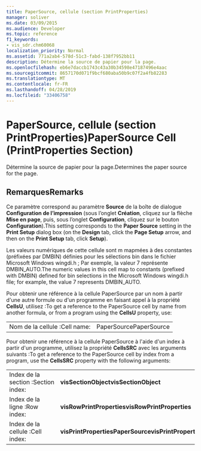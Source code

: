```yaml
---
title: PaperSource, cellule (section PrintProperties)
manager: soliver
ms.date: 03/09/2015
ms.audience: Developer
ms.topic: reference
f1_keywords:
- vis_sdr.chm60068
localization_priority: Normal
ms.assetid: 771a2ab4-578d-51c3-fabd-138f7952bb11
description: Détermine la source de papier pour la page.
ms.openlocfilehash: eb6e7daccb1743c43a30b34598e47187496e4aac
ms.sourcegitcommit: 8657170d071f9bcf680aba50b9c07f2a4fb82283
ms.translationtype: MT
ms.contentlocale: fr-FR
ms.lasthandoff: 04/28/2019
ms.locfileid: "33406758"
---
```

# <a name="papersource-cell-printproperties-section"></a><span data-ttu-id="fb62b-103">PaperSource, cellule (section PrintProperties)</span><span class="sxs-lookup"><span data-stu-id="fb62b-103">PaperSource Cell (PrintProperties Section)</span></span>

<span data-ttu-id="fb62b-104">Détermine la source de papier pour la page.</span><span class="sxs-lookup"><span data-stu-id="fb62b-104">Determines the paper source for the page.</span></span> 
  
## <a name="remarks"></a><span data-ttu-id="fb62b-105">Remarques</span><span class="sxs-lookup"><span data-stu-id="fb62b-105">Remarks</span></span>

<span data-ttu-id="fb62b-106">Ce paramètre correspond au paramètre **Source** de la boîte de dialogue **Configuration de l’impression** (sous l’onglet **Création**, cliquez sur la flèche **Mise en page**, puis, sous l’onglet **Configuration**, cliquez sur le bouton **Configuration**).</span><span class="sxs-lookup"><span data-stu-id="fb62b-106">This setting corresponds to the **Paper Source** setting in the **Print Setup** dialog box (on the **Design** tab, click the **Page Setup** arrow, and then on the **Print Setup** tab, click **Setup**).</span></span>
  
<span data-ttu-id="fb62b-107">Les valeurs numériques de cette cellule sont m mapmées à des constantes (préfixées par DMBIN) définies pour les sélections bin dans le fichier Microsoft Windows wingdi.h ; Par exemple, la valeur 7 représente DMBIN_AUTO.</span><span class="sxs-lookup"><span data-stu-id="fb62b-107">The numeric values in this cell map to constants (prefixed with DMBIN) defined for bin selections in the Microsoft Windows wingdi.h file; for example, the value 7 represents DMBIN_AUTO.</span></span> 
  
<span data-ttu-id="fb62b-108">Pour obtenir une référence à la cellule PaperSource par un nom à partir d'une autre formule ou d'un programme en faisant appel à la propriété **CellsU**, utilisez :</span><span class="sxs-lookup"><span data-stu-id="fb62b-108">To get a reference to the PaperSource cell by name from another formula, or from a program using the **CellsU** property, use:</span></span> 
  
|||
|:-----|:-----|
|<span data-ttu-id="fb62b-109">Nom de la cellule :</span><span class="sxs-lookup"><span data-stu-id="fb62b-109">Cell name:</span></span>  <br/> |<span data-ttu-id="fb62b-110">PaperSource</span><span class="sxs-lookup"><span data-stu-id="fb62b-110">PaperSource</span></span>  <br/> |
   
<span data-ttu-id="fb62b-111">Pour obtenir une référence à la cellule PaperSource à l'aide d'un index à partir d'un programme, utilisez la propriété **CellsSRC** avec les arguments suivants :</span><span class="sxs-lookup"><span data-stu-id="fb62b-111">To get a reference to the PaperSource cell by index from a program, use the **CellsSRC** property with the following arguments:</span></span> 
  
|||
|:-----|:-----|
|<span data-ttu-id="fb62b-112">Index de la section :</span><span class="sxs-lookup"><span data-stu-id="fb62b-112">Section index:</span></span>  <br/> |<span data-ttu-id="fb62b-113">**visSectionObject**</span><span class="sxs-lookup"><span data-stu-id="fb62b-113">**visSectionObject**</span></span> <br/> |
|<span data-ttu-id="fb62b-114">Index de la ligne :</span><span class="sxs-lookup"><span data-stu-id="fb62b-114">Row index:</span></span>  <br/> |<span data-ttu-id="fb62b-115">**visRowPrintProperties**</span><span class="sxs-lookup"><span data-stu-id="fb62b-115">**visRowPrintProperties**</span></span> <br/> |
|<span data-ttu-id="fb62b-116">Index de la cellule :</span><span class="sxs-lookup"><span data-stu-id="fb62b-116">Cell index:</span></span>  <br/> |<span data-ttu-id="fb62b-117">**visPrintPropertiesPaperSource**</span><span class="sxs-lookup"><span data-stu-id="fb62b-117">**visPrintPropertiesPaperSource**</span></span> <br/> |
   

